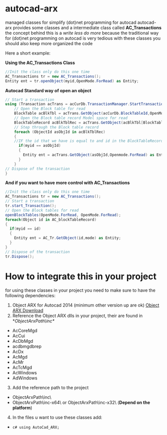 # autocad-arx
managed classes for simplify (dot)net programming for autocad
autocad-arx provides some classes and a intermediate class called **AC_Transactions**
the concept behind this is a *write less do more* because the traditional way for (dot)net programming on autocad is very tedious
with these classes you should also keep more organized the code

Here a short example:

**Using the AC_Transactions Class**
```c#
//Init the class only do this one time
AC_Transactions tr = new AC_Transactions();
Entity ent = tr.openObject(myid,OpenMode.ForRead) as Entity;
```

**Autocad Standard way of open an object**
```c#
// Start a transaction 
using (Transaction acTrans = acCurDb.TransactionManager.StartTransaction()) { 
	// Open the Block table for read 
	BlockTable acBlkTbl = acTrans.GetObject(acCurDb.BlockTableId,OpenMode.ForRead)as BlockTable;  
	// Open the Block table record Model space for read 
	BlockTableRecord acBlkTblRec = acTrans.GetObject(acBlkTbl[BlockTableRecord.ModelSpace],OpenMode.ForRead) as BlockTableRecord;  
	// Step through the Block table record 
	foreach (ObjectId asObjId in acBlkTblRec) 
	{
	//IF the id that we have is equal to and id in the BlockTableRecord acBlkTblRec open the object
	  if(myid == asObjId)
	  {
	    Entity ent = acTrans.GetObject(asObjId,Openmode.ForRead) as Entity;
	  }
	}  
// Dispose of the transaction
}
```

**And if you want to have more control with AC_Transactions**
```c#
//Init the class only do this one time
AC_Transactions tr = new AC_Transactions();
// Start a transaction
tr.start_Transaction();
// Open the Block tables for read
openBlockTables(OpenMode.ForRead, OpenMode.ForRead);
foreach(Object id in AC_blockTableRecord)
{
  if(myid == id)
  {
    Entity ent = AC_Tr.GetObject(id,mode) as Entity;
  }
}
// Dispose of the transaction
tr.Dispose();
```

# How to integrate this in your project
for using these classes in your project you need to make sure to have the following dependencies:

1. Object ARX for Autocad 2014 (minimum other version up are ok)  [Object ARX Download](http://usa.autodesk.com/adsk/servlet/item?siteID=123112&id=785550)
2. Reference the Object ARX dlls in your project, their are found in **ObjectArxPath\inc\**
  * AcCoreMgd
  * AcCui
  * AcDbMgd
  * acdbmgdbrep
  * AcDx
  * AcMgd
  * AcMr
  * AcTcMgd
  * AcWindows
  * AdWindows
3. Add the reference path to the project
  * ObjectArxPath\inc\
  * ObjectArxPath\inc-x64\ or ObjectArxPath\inc-x32\ (**Depend on the platform**)
4. In the files u want to use these classes add:
  * ```c# using AutoCad_ARX; ```

